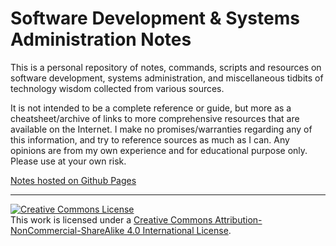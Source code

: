 # Software Development & Systems Administration Notes

This is a personal repository of notes, commands, scripts and resources on software development, systems administration, and miscellaneous tidbits of technology wisdom collected from various sources.

It is not intended to be a complete reference or guide, but more as a cheatsheet/archive   of links to more comprehensive resources that are available on the Internet. I make no promises/warranties regarding any of this information, and try to reference sources as much as I can. Any opinions are from my own experience and for educational purpose only. Please use at your own risk.

[Notes hosted on Github Pages](https://dotneko.github.io/dev-sysadmin/)

---
<a rel="license" href="http://creativecommons.org/licenses/by-nc-sa/4.0/"><img alt="Creative Commons License" style="border-width:0" src="https://i.creativecommons.org/l/by-nc-sa/4.0/88x31.png" /></a><br />This work is licensed under a <a rel="license" href="http://creativecommons.org/licenses/by-nc-sa/4.0/">Creative Commons Attribution-NonCommercial-ShareAlike 4.0 International License</a>.
